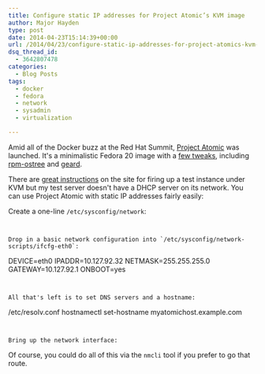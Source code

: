 ```yaml
---
title: Configure static IP addresses for Project Atomic’s KVM image
author: Major Hayden
type: post
date: 2014-04-23T15:14:39+00:00
url: /2014/04/23/configure-static-ip-addresses-for-project-atomics-kvm-image/
dsq_thread_id:
  - 3642807478
categories:
  - Blog Posts
tags:
  - docker
  - fedora
  - network
  - sysadmin
  - virtualization

---
```

Amid all of the Docker buzz at the Red Hat Summit, [Project Atomic][1] was launched. It's a minimalistic Fedora 20 image with a [few tweaks][2], including [rpm-ostree][3] and [geard][4].

There are [great instructions][5] on the site for firing up a test instance under KVM but my test server doesn't have a DHCP server on its network. You can use Project Atomic with static IP addresses fairly easily:

Create a one-line `/etc/sysconfig/network`:

```


Drop in a basic network configuration into `/etc/sysconfig/network-scripts/ifcfg-eth0`:

```
DEVICE=eth0
IPADDR=10.127.92.32
NETMASK=255.255.255.0
GATEWAY=10.127.92.1
ONBOOT=yes
```


All that's left is to set DNS servers and a hostname:

```
 /etc/resolv.conf
hostnamectl set-hostname myatomichost.example.com
```


Bring up the network interface:

```


Of course, you could do all of this via the `nmcli` tool if you prefer to go that route.

 [1]: http://www.projectatomic.io/
 [2]: http://www.projectatomic.io/docs/gettingstarted/
 [3]: http://rpm-ostree.cloud.fedoraproject.org/#/
 [4]: https://openshift.github.io/geard/
 [5]: http://www.projectatomic.io/download/
